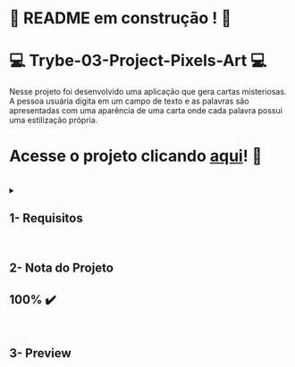 # :construction: README em construção ! :construction:

# :computer: Trybe-03-Project-Pixels-Art :computer:

Nesse projeto foi desenvolvido uma aplicação que gera cartas misteriosas. A pessoa usuária digita em um campo de texto e as palavras são apresentadas com uma aparência de uma carta onde cada palavra possui uma estilização própria.

# Acesse o projeto clicando [aqui]()! :green_heart:

<br />

<details>
<summary>
  
## 1- Requisitos
  
</summary>
 
### 1 - Crie um `input` com o `ID` `carta-texto` onde a pessoa usuária poderá digitar o conteúdo da carta.

Sua página deve conter um input com <code>ID</code> <code>carta-texto</code> <br />

### 2 - Crie um parágrafo com a `tag` `p` e `ID` `carta-gerada` onde a pessoa usuária verá o resultado de sua carta misteriosa.

Sua página deve conter um parágrafo <code>p</code> com <code>ID</code> <code>carta-gerada</code><br />

### 3 - Crie um botão com `ID` `criar-carta` que deve gerar a carta misteriosa ao ser clicado.

<details>
  <summary>Sua página deve conter um botão que, ao ser clicado, gera a carta misteriosa dentro do parágrafo criado no requisito 2</summary><br />

- Crie um botão com `ID` `criar-carta`;

- Crie a carta misteriosa colocando a `tag` `span` em cada palavra.

</details>

### 4 - Faça com que o input com `ID` `carta-texto` permaneça com o texto digitado após clicar no botão de `ID` `criar-carta`.

O input com o <code>ID</code> <code>carta-texto</code> deve permanecer com o texto digitado<br />

### 5 - Crie a mensagem 'Por favor, digite o conteúdo da carta.' para caso a pessoa usuária não preencha o campo ou preencha apenas com espaços em branco.

Deve aparecer a mensagem "Por favor, digite o conteúdo da carta" no parágrafo criado no requisito 2 quando não houver texto digitado pela pessoa usuária<br />

### 6 - Crie a classe `newspaper`.

<details>
  <summary>A classe <code>newspaper</code> deve possuir cor de fundo, fonte Times New Roman e peso de fonte com o valor 700</summary><br />

- Cria a classe `newspaper` com `background-color` igual a `rgb(250, 235, 215)`;
- A classe `newspaper` deve possuir `font-family` igual a `Times New Roman`;
- A classe `newspaper` deve possuir `font-weight` igual a `700`.

</details>

### 7 - Crie a classe `magazine1`.

<details>
  <summary>A classe <code>magazine1</code> deve possuir cor de fundo, cor de fonte diferente, fonte do tipo Verdana, peso de fonte com o valor 900 e todas as letras maiúsculas</summary><br />

- Crie a classe `magazine1` com `background-color` igual a ` rgb(0, 128, 128)`;
- A classe `magazine1` deve possuir `color` igual a `rgb(255, 255, 255)`;
- A classe `magazine1` deve possuir `font-family` igual a `Verdana`;
- A classe `magazine1` deve possuir `font-weight` igual a `900`;
- A classe `magazine1` deve possuir `text-transform` igual a `uppercase`.

</details>

### 8 - Crie a classe `magazine2`.

<details>
  <summary>A classe <code>magazine2</code> deve possuir uma imagem de fundo, cor de fonte diferente, fonte do tipo Verdana e peso de fonte com o valor 900</summary><br />

- Crie a classe `magazine2` com `background-image` igual a `images/pink-pattern.png`;
- A classe `magazine2` deve possuir `color` igual a `rgb(255, 0, 255)`;
- A classe `magazine2` deve possuir `font-family` igual a `Verdana`;
- A classe `magazine2` deve possuir `font-weight` igual a `900`.

</details>

### 9 - Crie a classe `medium`.

A classe <code>medium</code> deve possuir <code>font-size</code> com o valor <code>20px</code> e <code>padding</code> com o valor <code>8px</code><br />

### 10 - Crie a classe `big`.

A classe <code>big</code> deve possuir <code>font-size</code> com o valor <code>30px</code> e <code>padding</code> com o valor <code>10px</code>.<br />

### 11 - Crie a classe `reallybig`.

A classe <code>reallybig</code> deve possuir <code>font-size</code> com o valor <code>40px</code> e <code>padding</code> com o valor <code>15px</code>.<br />

### 12 - Crie a classe `rotateleft`.

A classe <code>rotateleft</code> deve possuir a propriedade <code>transform</code> com o valor <code>matrix(0.996195, -0.0871557, 0.0871557, 0.996195, 0, 0)</code><br />

### 13 - Crie a classe `rotateright`.

A classe <code>rotateright</code> deve possuir a propriedade <code>transform</code> com o valor <code>matrix(0.996195, 0.0871557, -0.0871557, 0.996195, 0, 0)</code><br />

### 14 - Crie a classe `skewleft`.

A classe <code>skewleft</code> deve possuir a propriedade <code>transform</code> com o valor <code>matrix(1, 0, 0.176327, 1, 0, 0)</code><br />

### 15 - Crie a classe `skewright`.

A classe <code>skewright</code> deve possuir a propriedade <code>transform</code> com o valor <code>matrix(1, 0, -0.176327, 1, 0, 0)</code><br />

### 16 - Adicione as classes de forma aleatória a fim de estilizar as palavras.

<details>
  <summary>Separe as classes, criadas nos requisitos anteriores, em grupos e utilize o <code>Javascript</code> para atribuir essas classes de forma aleatória para as palavras com a tag <code>span</code> </summary><br />

- Utilize as classes:
  - `newspaper`, `magazine1`, `magazine2` (Grupo estilo)
  - `medium`, `big`, `reallybig` (Grupo tamanho)
  - `rotateleft`, `rotateright` (Grupo rotação)
  - `skewleft`, `skewright` (Grupo inclinação)

- As classes devem ser adicionadas às tags `span` de forma **aleatória**.

- Sempre adicione mais de uma classe em uma palavra.

</details>

## Requisitos Bônus:

### 17 - Adicione a possibilidade de alterar o estilo de uma palavra específica ao clicar nela.

Adicione a função para atribuir novamente as classes nas palavras quando clicadas <br />

### 18 - Crie um parágrafo com o `ID` `carta-contador` que deve contar o número de palavras geradas naquela carta.
  
Sua página deve conter um parágrafo <code>p</code> com <code>ID</code> <code>carta-contador</code> que conte quantas palavras foram geradas na carta<br />

</details>
<br />

## 2- Nota do Projeto

## 100% :heavy_check_mark:

<br />

## 3- Preview
